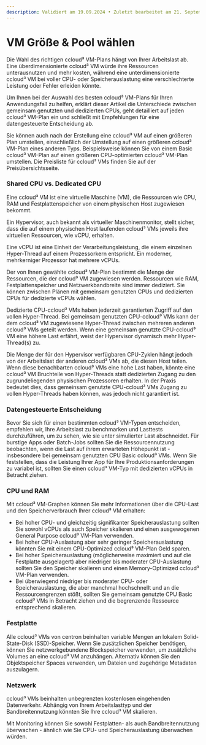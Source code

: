 ```yaml
---
description: Validiert am 19.09.2024 • Zuletzt bearbeitet am 21. September 2024
---
```


# VM Größe & Pool wählen

Die Wahl des richtigen ccloud³ VM-Plans hängt von Ihrer Arbeitslast ab. Eine überdimensionierte ccloud³ VM würde ihre Ressourcen unterausnutzen und mehr kosten, während eine unterdimensionierte ccloud³ VM bei voller CPU- oder Speicherauslastung eine verschlechterte Leistung oder Fehler erleiden könnte.

Um Ihnen bei der Auswahl des besten ccloud³ VM-Plans für Ihren Anwendungsfall zu helfen, erklärt dieser Artikel die Unterschiede zwischen gemeinsam genutzten und dedizierten CPUs, geht detailliert auf jeden ccloud³ VM-Plan ein und schließt mit Empfehlungen für eine datengesteuerte Entscheidung ab.

Sie können auch nach der Erstellung eine ccloud³ VM auf einen größeren Plan umstellen, einschließlich der Umstellung auf einen größeren ccloud³ VM-Plan eines anderen Typs. Beispielsweise können Sie von einem Basic ccloud³ VM-Plan auf einen größeren CPU-optimierten ccloud³ VM-Plan umstellen. Die Preisliste für ccloud³ VMs finden Sie auf der Preisübersichtsseite.



### Shared CPU vs. Dedicated CPU

Eine ccloud³ VM ist eine virtuelle Maschine (VM), die Ressourcen wie CPU, RAM und Festplattenspeicher von einem physischen Host zugewiesen bekommt.

Ein Hypervisor, auch bekannt als virtueller Maschinenmonitor, stellt sicher, dass die auf einem physischen Host laufenden ccloud³ VMs jeweils ihre virtuellen Ressourcen, wie vCPU, erhalten.

Eine vCPU ist eine Einheit der Verarbeitungsleistung, die einem einzelnen Hyper-Thread auf einem Prozessorkern entspricht. Ein moderner, mehrkerniger Prozessor hat mehrere vCPUs.

Der von Ihnen gewählte ccloud³ VM-Plan bestimmt die Menge der Ressourcen, die der ccloud³ VM zugewiesen werden. Ressourcen wie RAM, Festplattenspeicher und Netzwerkbandbreite sind immer dediziert. Sie können zwischen Plänen mit gemeinsam genutzten CPUs und dedizierten CPUs für dedizierte vCPUs wählen.

Dedizierte CPU-ccloud³ VMs haben jederzeit garantierten Zugriff auf den vollen Hyper-Thread. Bei gemeinsam genutzten CPU-ccloud³ VMs kann der dem ccloud³ VM zugewiesene Hyper-Thread zwischen mehreren anderen ccloud³ VMs geteilt werden. Wenn eine gemeinsam genutzte CPU-ccloud³ VM eine höhere Last erfährt, weist der Hypervisor dynamisch mehr Hyper-Thread(s) zu.

Die Menge der für den Hypervisor verfügbaren CPU-Zyklen hängt jedoch von der Arbeitslast der anderen ccloud³ VMs ab, die diesen Host teilen. Wenn diese benachbarten ccloud³ VMs eine hohe Last haben, könnte eine ccloud³ VM Bruchteile von Hyper-Threads statt dedizierten Zugang zu den zugrundeliegenden physischen Prozessoren erhalten. In der Praxis bedeutet dies, dass gemeinsam genutzte CPU-ccloud³ VMs Zugang zu vollen Hyper-Threads haben können, was jedoch nicht garantiert ist.



### Datengesteuerte Entscheidung

Bevor Sie sich für einen bestimmten ccloud³ VM-Typen entscheiden, empfehlen wir, Ihre Arbeitslast zu benchmarken und Lasttests durchzuführen, um zu sehen, wie sie unter simulierter Last abschneidet. Für burstige Apps oder Batch-Jobs sollten Sie die Ressourcennutzung beobachten, wenn die Last auf ihrem erwarteten Höhepunkt ist - insbesondere bei gemeinsam genutzten CPU Basic ccloud³ VMs. Wenn Sie feststellen, dass die Leistung Ihrer App für Ihre Produktionsanforderungen zu variabel ist, sollten Sie einen ccloud³ VM-Typ mit dedizierten vCPUs in Betracht ziehen.



### CPU und RAM

Mit ccloud³ VM-Graphen können Sie mehr Informationen über die CPU-Last und den Speicherverbrauch Ihrer ccloud³ VM erhalten:

* Bei hoher CPU- und gleichzeitig signifikanter Speicherauslastung sollten Sie sowohl vCPUs als auch Speicher skalieren und einen ausgewogenen General Purpose ccloud³ VM-Plan verwenden.
* Bei hoher CPU-Auslastung aber sehr geringer Speicherauslastung könnten Sie mit einem CPU-Optimized ccloud³ VM-Plan Geld sparen.
* Bei hoher Speicherauslastung (möglicherweise maximiert und auf die Festplatte ausgelagert) aber niedriger bis moderater CPU-Auslastung sollten Sie den Speicher skalieren und einen Memory-Optimized ccloud³ VM-Plan verwenden.
* Bei überwiegend niedriger bis moderater CPU- oder Speicherauslastung, die aber manchmal hochschnellt und an die Ressourcengrenzen stößt, sollten Sie gemeinsam genutzte CPU Basic ccloud³ VMs in Betracht ziehen und die begrenzende Ressource entsprechend skalieren.



### Festplatte

Alle ccloud³ VMs von centron beinhalten variable Mengen an lokalem Solid-State-Disk (SSD)-Speicher. Wenn Sie zusätzlichen Speicher benötigen, können Sie netzwerkgebundene Blockspeicher verwenden, um zusätzliche Volumes an eine ccloud³ VM anzuhängen. Alternativ können Sie den Objektspeicher Spaces verwenden, um Dateien und zugehörige Metadaten auszulagern.



### Netzwerk

ccloud³ VMs beinhalten unbegrenzten kostenlosen eingehenden Datenverkehr. Abhängig von Ihrem Arbeitslasttyp und der Bandbreitennutzung könnten Sie Ihre ccloud³ VM skalieren.

Mit Monitoring können Sie sowohl Festplatten- als auch Bandbreitennutzung überwachen - ähnlich wie Sie CPU- und Speicherauslastung überwachen würden.

